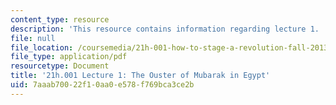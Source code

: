 ```yaml
---
content_type: resource
description: 'This resource contains information regarding lecture 1. '
file: null
file_location: /coursemedia/21h-001-how-to-stage-a-revolution-fall-2013/7aaab70022f10aa0e578f769bca3ce2b_MIT21H_001F13_lec_01.pdf
file_type: application/pdf
resourcetype: Document
title: '21h.001 Lecture 1: The Ouster of Mubarak in Egypt'
uid: 7aaab700-22f1-0aa0-e578-f769bca3ce2b
---
```

